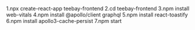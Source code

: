 1.npx create-react-app teebay-frontend
2.cd teebay-frontend
3.npm install web-vitals
4.npm install @apollo/client graphql
5.npm install react-toastify
6.npm install apollo3-cache-persist
7.npm start
